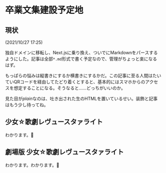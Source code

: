 # 卒業文集建設予定地

## 現状

(2021/10/27 17:25)

独自ドメインに移転し、Next.jsに乗り換え、ついでにMarkdownをパースするようにした。記事は全部`*.md`形式で書く予定なので、管理がちょっと楽になるはず。

もっぱらの悩みは縦書きにするか横書きにするかだ。この記事に至る人間はたいていQRコードを経由してたどり着くとすると、基本的にはスマホからのアクセスを想定することになる。そうなると……どっちがいいのか。

見た目が*plain*なのは、吐き出された生のHTMLを置いているせい。装飾と記事はもう少し待ってね。

## 少女☆歌劇レヴュースタァライト

わかります。🦒

## 劇場版 少女☆歌劇レヴュースタァライト

わかります。わかります。🦒
